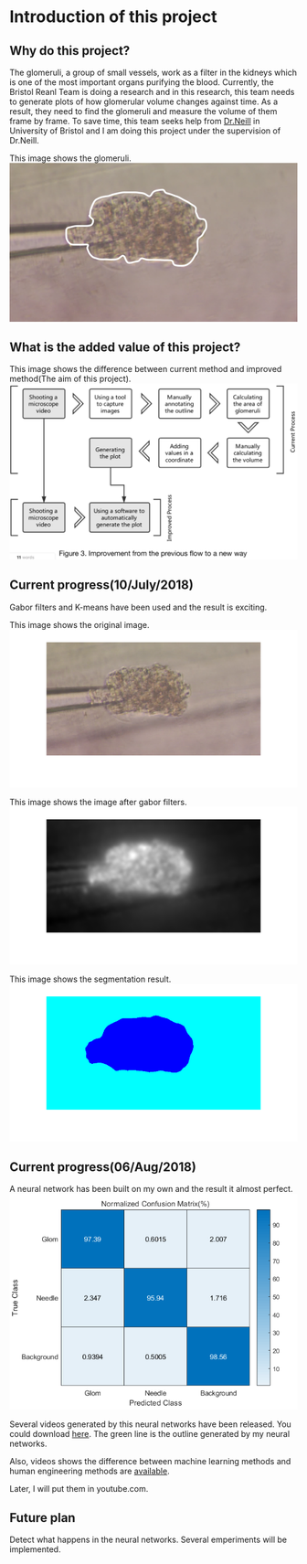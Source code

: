 # Introduction of this project

## Why do this project?

The glomeruli, a group of small vessels, work as a filter in the kidneys which is one of the most important organs purifying the blood. Currently, the Bristol Reanl Team is doing a research and in this research, this team needs to generate plots of how glomerular volume changes against time. As a result, they need to find the glomeruli and measure the volume of them frame by frame. To save time, this team seeks help from [Dr.Neill](http://www.bristol.ac.uk/engineering/people/neill-w-campbell/index.html) in University of Bristol and I am doing this project under the supervision of Dr.Neill.

This image shows the glomeruli.
![image](https://github.com/ChenxiiGuo/glomDetector/blob/master/Introduction/bigGlom.png)

## What is the added value of this project?

This image shows the difference between current method and improved method(The aim of this project).
![image](https://github.com/ChenxiiGuo/glomDetector/blob/master/Introduction/addedValue.png)

## Current progress(10/July/2018)

Gabor filters and K-means have been used and the result is exciting.

This image shows the original image.
![image](https://github.com/ChenxiiGuo/glomDetector/blob/master/Introduction/gabor_orig.png)

This image shows the image after gabor filters.
![image](https://github.com/ChenxiiGuo/glomDetector/blob/master/Introduction/gabor_mid.png)

This image shows the segmentation result.
![image](https://github.com/ChenxiiGuo/glomDetector/blob/master/Introduction/gabor_rusult.png)


## Current progress(06/Aug/2018)

A neural network has been built on my own and the result it almost perfect.
![image](https://github.com/ChenxiiGuo/glomDetector/blob/master/cnn/accessOfCNN/norm.png)

Several videos generated by this neural networks have been released. You could download [here](https://github.com/ChenxiiGuo/glomDetector/tree/master/cnn/segVideos). The green line is the outline generated by my neural networks.

Also, videos shows the difference between machine learning methods and human engineering methods are [available](https://github.com/ChenxiiGuo/glomDetector/tree/master/cnn/compareVideos).

Later, I will put them in youtube.com.

## Future plan

Detect what happens in the neural networks. Several emperiments will be implemented.

